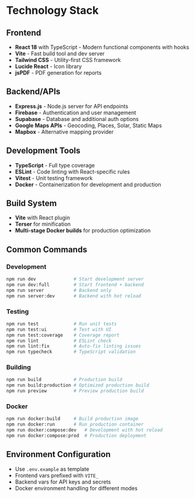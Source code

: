 # Technology Stack

## Frontend
- **React 18** with TypeScript - Modern functional components with hooks
- **Vite** - Fast build tool and dev server
- **Tailwind CSS** - Utility-first CSS framework
- **Lucide React** - Icon library
- **jsPDF** - PDF generation for reports

## Backend/APIs
- **Express.js** - Node.js server for API endpoints
- **Firebase** - Authentication and user management
- **Supabase** - Database and additional auth options
- **Google Maps APIs** - Geocoding, Places, Solar, Static Maps
- **Mapbox** - Alternative mapping provider

## Development Tools
- **TypeScript** - Full type coverage
- **ESLint** - Code linting with React-specific rules
- **Vitest** - Unit testing framework
- **Docker** - Containerization for development and production

## Build System
- **Vite** with React plugin
- **Terser** for minification
- **Multi-stage Docker builds** for production optimization

## Common Commands

### Development
```bash
npm run dev              # Start development server
npm run dev:full         # Start frontend + backend
npm run server           # Backend only
npm run server:dev       # Backend with hot reload
```

### Testing
```bash
npm run test             # Run unit tests
npm run test:ui          # Test with UI
npm run test:coverage    # Coverage report
npm run lint             # ESLint check
npm run lint:fix         # Auto-fix linting issues
npm run typecheck        # TypeScript validation
```

### Building
```bash
npm run build            # Production build
npm run build:production # Optimized production build
npm run preview          # Preview production build
```

### Docker
```bash
npm run docker:build     # Build production image
npm run docker:run       # Run production container
npm run docker:compose:dev   # Development with hot reload
npm run docker:compose:prod  # Production deployment
```

## Environment Configuration
- Use `.env.example` as template
- Frontend vars prefixed with `VITE_`
- Backend vars for API keys and secrets
- Docker environment handling for different modes